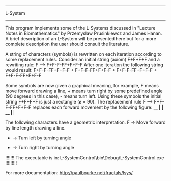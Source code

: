 *************************************************************************************************
L-System
*************************************************************************************************
This program implements some of the L-Systems discussed in "Lecture Notes in Biomathematics" by Przemyslaw Prusinkiewcz and James Hanan. A brief description of an L-System will be presented here but for a more complete description the user should consult the literature.

A string of characters (symbols) is rewritten on each iteration according to some replacement rules. Consider an initial string (axiom)
F+F+F+F
and a rewriting rule: 
F --> F+F-F-FF+F+F-F
After one iteration the following string would result:
F+F-F-FF+F+F-F + F+F-F-FF+F+F-F + F+F-F-FF+F+F-F + F+F-F-FF+F+F-F

Some symbols are now given a graphical meaning, for example, F means move forward drawing a line, + means turn right by some predefined angle (90 degrees in this case), - means turn left.
Using these symbols the initial string F+F+F+F is just a rectangle (ø = 90). The replacement rule F --> F+F-F-FF+F+F-F replaces each forward movement by the following figure:
    __
 __|  |   __
      |__|

The following characters have a geometric interpretation.
F -> Move forward by line length drawing a line.
+ -> Turn left by turning angle
- -> Turn right by turning angle

!!!!!!! The executable is in: L-SystemControl\bin\Debug\L-SystemControl.exe !!!!!!!!!

For more documentation:
http://paulbourke.net/fractals/lsys/
